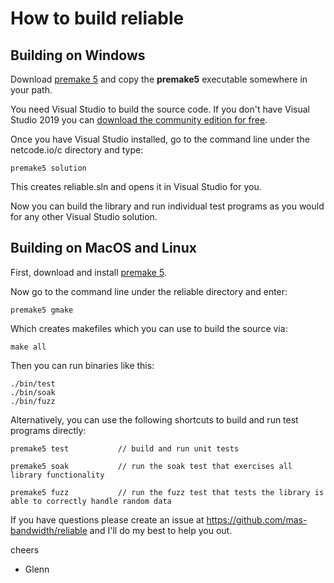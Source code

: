 How to build reliable
=====================

## Building on Windows

Download [premake 5](https://premake.github.io/download.html) and copy the **premake5** executable somewhere in your path.

You need Visual Studio to build the source code. If you don't have Visual Studio 2019 you can [download the community edition for free](https://visualstudio.microsoft.com/thank-you-downloading-visual-studio/?sku=Community&rel=16).

Once you have Visual Studio installed, go to the command line under the netcode.io/c directory and type:

    premake5 solution

This creates reliable.sln and opens it in Visual Studio for you.

Now you can build the library and run individual test programs as you would for any other Visual Studio solution.

## Building on MacOS and Linux

First, download and install [premake 5](https://premake.github.io/download.html).

Now go to the command line under the reliable directory and enter:

    premake5 gmake

Which creates makefiles which you can use to build the source via:

    make all

Then you can run binaries like this:

    ./bin/test
    ./bin/soak
    ./bin/fuzz

Alternatively, you can use the following shortcuts to build and run test programs directly:

    premake5 test           // build and run unit tests

    premake5 soak           // run the soak test that exercises all library functionality

    premake5 fuzz           // run the fuzz test that tests the library is able to correctly handle random data
   
If you have questions please create an issue at https://github.com/mas-bandwidth/reliable and I'll do my best to help you out.

cheers

 - Glenn
